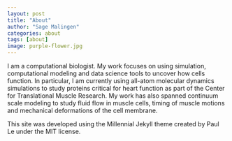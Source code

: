 ```yaml
---
layout: post
title: "About"
author: "Sage Malingen"
categories: about
tags: [about]
image: purple-flower.jpg
---
```


I am a computational biologist. My work focuses on using simulation, computational modeling and
data science tools to uncover how cells function. In particular, I am currently using all-atom molecular
dynamics simulations to study proteins critical for heart function as part of the Center for Translational Muscle Research. My work has also spanned continuum scale modeling to study fluid flow in muscle cells, timing of muscle motions and mechanical deformations of the cell membrane.

This site was developed using the Millennial Jekyll theme created by Paul Le under the MIT license.
